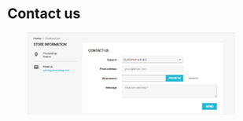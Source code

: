 # Contact us

<figure><img src="../../../.gitbook/assets/image (6) (6).png" alt=""><figcaption></figcaption></figure>
